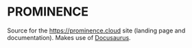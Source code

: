 # PROMINENCE
Source for the https://prominence.cloud site (landing page and documentation). Makes use of [Docusaurus](https://docusaurus.io).
